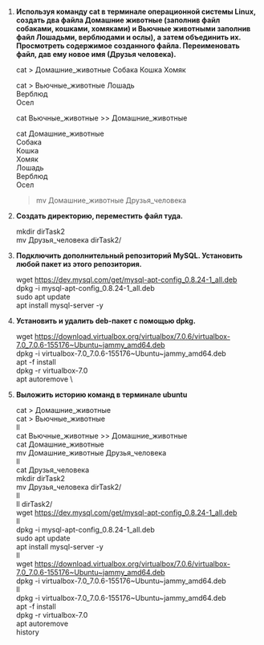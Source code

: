 
1. **Используя команду cat в терминале операционной системы Linux, создать
   два файла Домашние животные (заполнив файл собаками, кошками,
   хомяками) и Вьючные животными заполнив файл Лошадьми, верблюдами и
   ослы), а затем объединить их. Просмотреть содержимое созданного файла.
   Переименовать файл, дав ему новое имя (Друзья человека).**

   cat > Домашние_животные
   Собака
   Кошка
   Хомяк

   cat > Вьючные_животные
   Лошадь\
   Верблюд\
   Осел

   cat Вьючные_животные >> Домашние_животные

   cat Домашние_животные \
   Собака\
   Кошка\
   Хомяк\
   Лошадь\
   Верблюд\
   Осел

   >mv Домашние_животные Друзья_человека

2. **Создать директорию, переместить файл туда.**
   
   mkdir dirTask2\
   mv Друзья_человека dirTask2/

3. **Подключить дополнительный репозиторий MySQL. Установить любой пакет
   из этого репозитория.**

   wget https://dev.mysql.com/get/mysql-apt-config_0.8.24-1_all.deb \
   dpkg -i mysql-apt-config_0.8.24-1_all.deb\
   sudo apt update\
   apt install mysql-server -y

4. **Установить и удалить deb-пакет с помощью dpkg.**

   wget https://download.virtualbox.org/virtualbox/7.0.6/virtualbox-7.0_7.0.6-155176~Ubuntu~jammy_amd64.deb \
   dpkg -i virtualbox-7.0_7.0.6-155176~Ubuntu~jammy_amd64.deb \
   apt -f install \
   dpkg -r virtualbox-7.0 \
   apt autoremove \

5. **Выложить историю команд в терминале ubuntu**

   cat > Домашние_животные\
   cat > Вьючные_животные\
   ll\
   cat Вьючные_животные >> Домашние_животные\
   cat Домашние_животные\
   mv Домашние_животные Друзья_человека\
   ll\
   cat Друзья_человека\
   mkdir dirTask2\
   mv Друзья_человека dirTask2/\
   ll\
   ll dirTask2/\
   wget https://dev.mysql.com/get/mysql-apt-config_0.8.24-1_all.deb \
   ll\
   dpkg -i mysql-apt-config_0.8.24-1_all.deb\
   sudo apt update\
   apt install mysql-server -y\
   ll\
   wget https://download.virtualbox.org/virtualbox/7.0.6/virtualbox-7.0_7.0.6-155176~Ubuntu~jammy_amd64.deb \
   dpkg -i virtualbox-7.0_7.0.6-155176~Ubuntu~jammy_amd64.deb\
   ll\
   dpkg -i virtualbox-7.0_7.0.6-155176~Ubuntu~jammy_amd64.deb\
   apt -f install\
   dpkg -r virtualbox-7.0\
   apt autoremove\
   history

